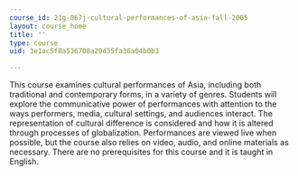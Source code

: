 ```yaml
---
course_id: 21g-067j-cultural-performances-of-asia-fall-2005
layout: course_home
title: ''
type: course
uid: 3e1ac5f8a536708a20d35fa36a04b0b3

---
```

This course examines cultural performances of Asia, including both traditional and contemporary forms, in a variety of genres. Students will explore the communicative power of performances with attention to the ways performers, media, cultural settings, and audiences interact. The representation of cultural difference is considered and how it is altered through processes of globalization. Performances are viewed live when possible, but the course also relies on video, audio, and online materials as necessary. There are no prerequisites for this course and it is taught in English.
